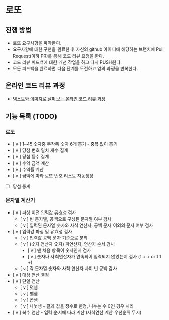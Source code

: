 # 로또
## 진행 방법
* 로또 요구사항을 파악한다.
* 요구사항에 대한 구현을 완료한 후 자신의 github 아이디에 해당하는 브랜치에 Pull Request(이하 PR)를 통해 코드 리뷰 요청을 한다.
* 코드 리뷰 피드백에 대한 개선 작업을 하고 다시 PUSH한다.
* 모든 피드백을 완료하면 다음 단계를 도전하고 앞의 과정을 반복한다.

## 온라인 코드 리뷰 과정
* [텍스트와 이미지로 살펴보는 온라인 코드 리뷰 과정](https://github.com/next-step/nextstep-docs/tree/master/codereview)


## 기능 목록 (TODO)

### 로또

- [ v ] 1~45 숫자중 무작위 숫자 6개 뽑기 - 중복 없이 뽑기
- [ v ] 당첨 번호 일치 개수 집계
- [ v ] 당첨 등수 집계
- [ v ] 수익 금액 계산
- [ v ] 수익률 계산
- [ v ] 금액에 따라 로또 번호 리스트 자동생성
- [  ] 당첨 통계

### 문자열 계산기
- [ v ] 파싱 이전 입력값 유효성 검사
  - [ v ] 빈 문자열, 공백으로 구성된 문자열 여부 검사
  - [ v ] 입력된 문자열 숫자와 사칙 연산자, 공백 문자 이외의 문자 여부 검사
- [ v ] 입력값 파싱 및 유효성 검사
  - [ v ] 입력값 공백 문자 기준으로 분리
  - [ v ] (숫자 연산자 숫자) 피연산자, 연산자 순서 검사
    - [ v ] 맨 처음 항목이 숫자인지 검사
    - [ v ] 숫자나 사칙연산자가 연속되어 입력되지 않았는지 검사 (1 + + or 1 1 +)
  - [ v ] 각 문자열 숫자와 사칙 연산자 사이 빈 공백 검사
- [ v ] 대상 연산 결정
- [ v ] 단일 연산
  - [ v ] 덧셈
  - [ v ] 뺄셈
  - [ v ] 곱셈
  - [ v ] 나눗셈 - 결과 값을 정수로 한정, 나누는 수 0인 경우 처리
- [ v ] 복수 연산 - 입력 순서에 따라 계산 (사칙연산 계산 우선순위 무시)
